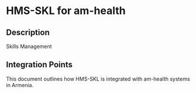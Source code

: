 # HMS-SKL for am-health

## Description

Skills Management

## Integration Points

This document outlines how HMS-SKL is integrated with am-health systems in Armenia.
